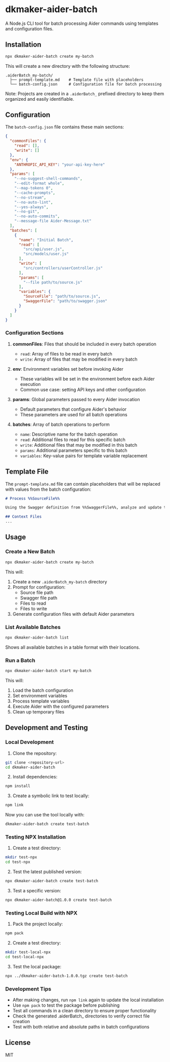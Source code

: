 # dkmaker-aider-batch

A Node.js CLI tool for batch processing Aider commands using templates and configuration files.

## Installation

```bash
npx dkmaker-aider-batch create my-batch
```

This will create a new directory with the following structure:

```
.aiderBatch_my-batch/
  ├── prompt-template.md    # Template file with placeholders
  └── batch-config.json     # Configuration file for batch processing
```

Note: Projects are created in a `.aiderBatch_` prefixed directory to keep them organized and easily identifiable.

## Configuration

The `batch-config.json` file contains these main sections:

```json
{
  "commonFiles": {
    "read": [],
    "write": []
  },
  "env": {
    "ANTHROPIC_API_KEY": "your-api-key-here"
  },
  "params": [
    "--no-suggest-shell-commands",
    "--edit-format whole",
    "--map-tokens 0",
    "--cache-prompts",
    "--no-stream",
    "--no-auto-lint",
    "--yes-always",
    "--no-git",
    "--no-auto-commits",
    "--message-file Aider-Message.txt"
  ],
  "batches": [
    {
      "name": "Initial Batch",
      "read": [
        "src/api/user.js",
        "src/models/user.js"
      ],
      "write": [
        "src/controllers/userController.js"
      ],
      "params": [
        "--file path/to/source.js"
      ],
      "variables": {
        "SourceFile": "path/to/source.js",
        "SwaggerFile": "path/to/swagger.json"
      }
    }
  ]
}
```

### Configuration Sections

1. **commonFiles**: Files that should be included in every batch operation
   - `read`: Array of files to be read in every batch
   - `write`: Array of files that may be modified in every batch

2. **env**: Environment variables set before invoking Aider
   - These variables will be set in the environment before each Aider execution
   - Common use case: setting API keys and other configuration

3. **params**: Global parameters passed to every Aider invocation
   - Default parameters that configure Aider's behavior
   - These parameters are used for all batch operations

4. **batches**: Array of batch operations to perform
   - `name`: Descriptive name for the batch operation
   - `read`: Additional files to read for this specific batch
   - `write`: Additional files that may be modified in this batch
   - `params`: Additional parameters specific to this batch
   - `variables`: Key-value pairs for template variable replacement

## Template File

The `prompt-template.md` file can contain placeholders that will be replaced with values from the batch configuration:

```markdown
# Process %%SourceFile%%

Using the Swagger definition from %%SwaggerFile%%, analyze and update the implementation.

## Context Files
...
```

## Usage

### Create a New Batch

```bash
npx dkmaker-aider-batch create my-batch
```

This will:
1. Create a new `.aiderBatch_my-batch` directory
2. Prompt for configuration:
   - Source file path
   - Swagger file path
   - Files to read
   - Files to write
3. Generate configuration files with default Aider parameters

### List Available Batches

```bash
npx dkmaker-aider-batch list
```

Shows all available batches in a table format with their locations.

### Run a Batch

```bash
npx dkmaker-aider-batch start my-batch
```

This will:
1. Load the batch configuration
2. Set environment variables
3. Process template variables
4. Execute Aider with the configured parameters
5. Clean up temporary files

## Development and Testing

### Local Development

1. Clone the repository:
```bash
git clone <repository-url>
cd dkmaker-aider-batch
```

2. Install dependencies:
```bash
npm install
```

3. Create a symbolic link to test locally:
```bash
npm link
```

Now you can use the tool locally with:
```bash
dkmaker-aider-batch create test-batch
```

### Testing NPX Installation

1. Create a test directory:
```bash
mkdir test-npx
cd test-npx
```

2. Test the latest published version:
```bash
npx dkmaker-aider-batch create test-batch
```

3. Test a specific version:
```bash
npx dkmaker-aider-batch@1.0.0 create test-batch
```

### Testing Local Build with NPX

1. Pack the project locally:
```bash
npm pack
```

2. Create a test directory:
```bash
mkdir test-local-npx
cd test-local-npx
```

3. Test the local package:
```bash
npx ../dkmaker-aider-batch-1.0.0.tgz create test-batch
```

### Development Tips

- After making changes, run `npm link` again to update the local installation
- Use `npm pack` to test the package before publishing
- Test all commands in a clean directory to ensure proper functionality
- Check the generated .aiderBatch_ directories to verify correct file creation
- Test with both relative and absolute paths in batch configurations

## License

MIT
